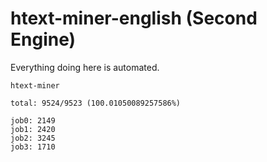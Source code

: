 # htext-miner-english (Second Engine)

Everything doing here is automated.

```
htext-miner

total: 9524/9523 (100.01050089257586%)

job0: 2149
job1: 2420
job2: 3245
job3: 1710
```
